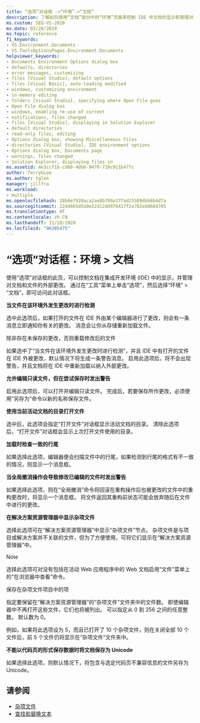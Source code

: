 ```yaml
---
title: “选项”对话框 ->“环境”->“文档”
description: 了解如何使用“文档”部分中的“环境”页面来控制 IDE 中文档的显示和管理对文档和文件的外部更改。
ms.custom: SEO-VS-2020
ms.date: 03/28/2019
ms.topic: reference
f1_keywords:
- VS.Environment.Documents
- VS.ToolsOptionsPages.Environment.Documents
helpviewer_keywords:
- Documents Environment Options dialog box
- defaults, directories
- error messages, customizing
- files [Visual Studio], default options
- files [Visual Basic], auto-loading modified
- windows, customizing environment
- in-memory editing
- folders [Visual Studio], specifying where Open File goes
- Open File dialog box
- windows, enabling re-use of current
- notifications, files changed
- files [Visual Studio], displaying in Solution Explorer
- default directories
- read-only files, editing
- Options dialog box, showing Miscellaneous Files
- directories [Visual Studio], IDE environment options
- Options dialog box, Documents page
- warnings, files changed
- Solution Explorer, displaying files in
ms.assetid: 4e3ccf1b-cd68-4db6-9470-710c911b47fc
author: TerryGLee
ms.author: tglee
manager: jillfra
ms.workload:
- multiple
ms.openlocfilehash: 28b0e7920aca2ae8b789a37fad25509dbb8b4d7a
ms.sourcegitcommit: 2244665d5a0e22d12dd976417f2a782e68684705
ms.translationtype: HT
ms.contentlocale: zh-CN
ms.lasthandoff: 11/28/2020
ms.locfileid: "96305475"
---
```

# <a name="options-dialog-box-environment--documents"></a>“选项”对话框：环境 \> 文档

使用“选项”对话框的此页，可以控制文档在集成开发环境 (IDE) 中的显示，并管理对文档和文件的外部更改。 通过在“工具”菜单上单击“选项”，然后选择“环境” > “文档”，即可访问此对话框。

**当文件在该环境外发生更改时进行检测**

选中此选项后，如果打开的文件在 IDE 外由某个编辑器进行了更改，则会有一条消息立即通知你有关的更改。 消息会让你从存储重新加载文件。

除非存在未保存的更改，否则重载修改后的文件

如果选中了“当文件在该环境外发生更改时进行检测”，并且 IDE 中有打开的文件在 IDE 外被更改，默认情况下将生成一条警告消息。 启用此选项后，将不会出现警告，并且文档将在 IDE 中重新加载以纳入外部更改。

**允许编辑只读文件，但在尝试保存时发出警告**

启用此选项后，可以打开并编辑只读文件。 完成后，若要保存所作更改，必须使用“另存为”命令以新的名称保存文件。

**使用当前活动文档的目录打开文件**

选中后，此选项会指定“打开文件”对话框显示活动文档的目录。 清除此选项后，“打开文件”对话框会显示上次打开文件使用的目录。

**加载时检查一致的行尾**

如果选择此选项，编辑器便会扫描文件中的行尾，如果检测到行尾的格式有不一致的情况，则显示一个消息框。

**当全局撤消操作会导致修改已编辑的文件时发出警告**

如果选择此选项，则在“全局撤消”命令将回滚在重构操作后也被更改的文件中的重构更改时，将显示一个消息框。 将文件返回其重构前状态可能会放弃随后在文件中进行的更改。

**在解决方案资源管理器中显示杂项文件**

选择此选项可在“解决方案资源管理器”中显示“杂项文件”节点。 杂项文件是与项目或解决方案并不关联的文件，但为了方便使用，可将它们显示在“解决方案资源管理器”中。

> [!NOTE]
> 选择此选项可对没有包括在活动 Web 应用程序中的 Web 文档启用“文件”菜单上的“在浏览器中查看”命令。

保存在杂项文件项目中的项

指定要保留在“解决方案资源管理器”的“杂项文件”文件夹中的文件数。 即使编辑器中不再打开这些文件，它们也将被列出。 可以指定从 0 到 256 之间的任意整数。 默认数为 0。

例如，如果将此选项设为 5，而且已打开了 10 个杂项文件，则在关闭全部 10 个文件后，前 5 个文件仍将显示在“杂项文件”文件夹中。

**不能以代码页的形式保存数据时将文档保存为 Unicode**

如果选择此选项，则默认情况下，将包含与选定代码页不兼容信息的文件另存为 Unicode。

## <a name="see-also"></a>请参阅

- [杂项文件](../../ide/reference/miscellaneous-files.md)
- [查找和替换文本](../../ide/finding-and-replacing-text.md)
